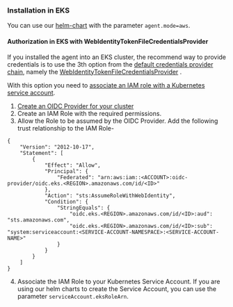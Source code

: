 ### Installation in EKS

You can use our [helm-chart](https://github.com/steadybit/helm-charts/blob/main/charts/steadybit-agent/README.md) with the parameter `agent.mode=aws`.

#### Authorization in EKS with WebIdentityTokenFileCredentialsProvider

If you installed the agent into an EKS cluster, the recommend way to provide credentials is to use the 3th option from
the [default credentials provider chain](https://docs.aws.amazon.com/sdk-for-java/latest/developer-guide/credentials.html#credentials-chain), namely
the [WebIdentityTokenFileCredentialsProvider](https://sdk.amazonaws.com/java/api/latest/software/amazon/awssdk/auth/credentials/WebIdentityTokenFileCredentialsProvider.html)
.

With this option you need to [associate an IAM role with a Kubernetes service account](https://docs.aws.amazon.com/eks/latest/userguide/iam-roles-for-service-accounts.html).

1. [Create an OIDC Provider for your cluster](https://docs.aws.amazon.com/eks/latest/userguide/enable-iam-roles-for-service-accounts.html)
2. Create an IAM Role with the required permissions.
3. Allow the Role to be assumed by the OIDC Provider. Add the following trust relationship to the IAM Role-
```
{
    "Version": "2012-10-17",
    "Statement": [
        {
            "Effect": "Allow",
            "Principal": {
                "Federated": "arn:aws:iam::<ACCOUNT>:oidc-provider/oidc.eks.<REGION>.amazonaws.com/id/<ID>"
            },
            "Action": "sts:AssumeRoleWithWebIdentity",
            "Condition": {
                "StringEquals": {
                    "oidc.eks.<REGION>.amazonaws.com/id/<ID>:aud": "sts.amazonaws.com",
                    "oidc.eks.<REGION>.amazonaws.com/id/<ID>:sub": "system:serviceaccount:<SERVICE-ACCOUNT-NAMESPACE>:<SERVICE-ACCOUNT-NAME>"
                }
            }
        }
    ]
}
```
4. Associate the IAM Role to your Kubernetes Service Account. If you are using our helm charts to create the Service Account, you can use the
   parameter `serviceAccount.eksRoleArn`.
